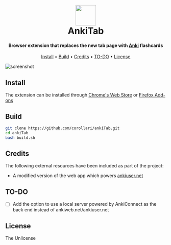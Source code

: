 
<h1 align="center">
  <br>
  <img src="https://raw.githubusercontent.com/corollari/ankiTab/master/promo/icon.png" width="64"></a>
  <br>
  AnkiTab
  <br>
</h1>

<h4 align="center">Browser extension that replaces the new tab page with <a href="https://apps.ankiweb.net/" target="_blank">Anki</a> flashcards</h4>

<p align="center">
  <a href="#install">Install</a> •
  <a href="#build">Build</a> •
  <a href="#credits">Credits</a> •
  <a href="#to-do">TO-DO</a> •
  <a href="#license">License</a>
</p>

![screenshot](https://raw.githubusercontent.com/corollari/ankiTab/master/promo/screenshot.png)

## Install
The extension can be installed through [Chrome's Web Store](https://chrome.google.com/webstore/detail/ankitab/ihoaepdiibjbifnhcjoaddgcnfgjmjdk) or [Firefox Add-ons](https://addons.mozilla.org/en-US/firefox/addon/ankitab/)

## Build
```bash
git clone https://github.com/corollari/ankiTab.git
cd ankiTab
bash build.sh
```

## Credits
The following external resources have been included as part of the project:
- A modified version of the web app which powers [ankiuser.net](https://ankiuser.net/study/)

## TO-DO
- [ ] Add the option to use a local server powered by AnkiConnect as the back end instead of ankiweb.net/ankiuser.net

## License
The Unlicense
